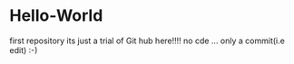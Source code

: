 # Hello-World
first repository
its just a trial of Git hub here!!!!
no cde ... only a commit(i.e edit) :-)
